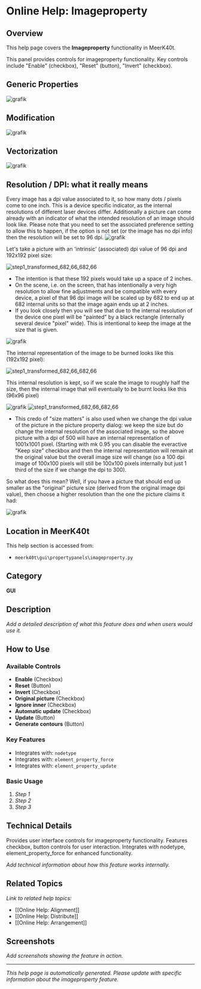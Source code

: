 # Online Help: Imageproperty

## Overview

This help page covers the **Imageproperty** functionality in MeerK40t.

This panel provides controls for imageproperty functionality. Key controls include "Enable" (checkbox), "Reset" (button), "Invert" (checkbox).

## Generic Properties
![grafik](https://github.com/meerk40t/meerk40t/assets/2670784/e521f077-6ec4-4464-a8d1-ae2e33c32ac8)

## Modification
![grafik](https://github.com/meerk40t/meerk40t/assets/2670784/f0331aa4-76a9-4291-b8b2-642f38642bcc)

## Vectorization
![grafik](https://github.com/meerk40t/meerk40t/assets/2670784/24f98e75-65ab-42f9-90c0-a9c3a6a6ac38)

## Resolution / DPI: what it really means
Every image has a dpi value associated to it, so how many dots / pixels come to one inch. This is a device specific indicator, as the internal resolutions of different laser devices differ.
Additionally a picture can come already with an indicator of what the intended resolution of an image should look like. Please note that you need to set the associated preference setting to allow this to happen, if the option is not set (or the image has no dpi info) then the resolution will be set to 96 dpi.
![grafik](https://github.com/user-attachments/assets/ee673e54-9d9e-4891-b116-322151d62576)

Let's take a picture with an 'intrinsic' (associated) dpi value of 96 dpi and 192x192 pixel size:

![step1_transformed_682,66_682,66](https://github.com/user-attachments/assets/6fc75ba0-4c0c-4502-90c4-e79095822daa)

- The intention is that these 192 pixels would take up a space of 2 inches.
- On the scene, i.e. on the screen, that has intentionally a very high resolution to allow fine adjustments and be compatible with every device, a pixel of that 96 dpi image will be scaled up by 682 to end up at 682 internal units so that the image again ends up at 2 inches.
- If you look closely then you will see that due to the internal resolution of the device one pixel will be "painted" by a black rectangle (internally several device "pixel" wide). This is intentional to keep the image at the size that is given.

![grafik](https://github.com/user-attachments/assets/e8c54af5-9675-46db-bb76-f2405a7f09b5)

The internal representation of the image to be burned looks like this (192x192 pixel):

![step1_transformed_682,66_682,66](https://github.com/user-attachments/assets/ad2c263b-ca22-4699-bc0d-88a88e8812bb)

This internal resolution is kept, so if we scale the image to roughly half the size, then the internal image that will eventually to be burnt looks like this (96x96 pixel)

![grafik](https://github.com/user-attachments/assets/d17d8c48-728d-40dc-b27b-ca7fcd04f408)
![step1_transformed_682,66_682,66](https://github.com/user-attachments/assets/6b286620-3d87-4e11-934b-081ff0b645db)

- This credo of "size matters" is also used when we change the dpi value of the picture in the picture property dialog: we keep the size but do change the internal resolution of the associated image, so the above picture with a dpi of 500 will have an internal representation of 1001x1001 pixel.
(Starting with mk 0.95 you can disable the everactive "Keep size" checkbox and then the internal representation will remain at the original value but the overall image size will change (so a 100 dpi image of 100x100 pixels will still be 100x100 pixels internally but just 1 third of the size if we change the dpi to 300).

So what does this mean? Well, if you have a picture that should end up smaller as the "original" picture size (derived from the original image dpi value), then choose a higher resolution than the one the picture claims it had:

![grafik](https://github.com/user-attachments/assets/1ddea717-965b-40e8-b1cb-050b79fc5239)

## Location in MeerK40t

This help section is accessed from:
- `meerk40t\gui\propertypanels\imageproperty.py`

## Category

**GUI**

## Description

*Add a detailed description of what this feature does and when users would use it.*

## How to Use

### Available Controls

- **Enable** (Checkbox)
- **Reset** (Button)
- **Invert** (Checkbox)
- **Original picture** (Checkbox)
- **Ignore inner** (Checkbox)
- **Automatic update** (Checkbox)
- **Update** (Button)
- **Generate contours** (Button)

### Key Features

- Integrates with: `nodetype`
- Integrates with: `element_property_force`
- Integrates with: `element_property_update`

### Basic Usage

1. *Step 1*
2. *Step 2*
3. *Step 3*

## Technical Details

Provides user interface controls for imageproperty functionality. Features checkbox, button controls for user interaction. Integrates with nodetype, element_property_force for enhanced functionality.

*Add technical information about how this feature works internally.*

## Related Topics

*Link to related help topics:*

- [[Online Help: Alignment]]
- [[Online Help: Distribute]]
- [[Online Help: Arrangement]]

## Screenshots

*Add screenshots showing the feature in action.*

---

*This help page is automatically generated. Please update with specific information about the imageproperty feature.*
